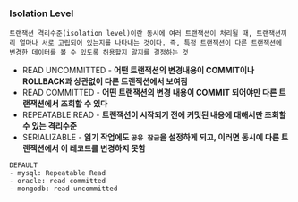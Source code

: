 ### Isolation Level

`트랜잭션 격리수준(isolation level)이란 동시에 여러 트랜잭션이 처리될 때, 트랜잭션끼리 얼마나 서로 고립되어 있는지를 나타내는 것이다.
즉, 특정 트랜잭션이 다른 트랜잭션에 변경한 데이터를 볼 수 있도록 허용할지 말지를 결정하는 것`

- READ UNCOMMITTED - **어떤 트랜잭션의 변경내용이 COMMIT이나 ROLLBACK과 상관없이 다른 트랜잭션에서 보여짐**
- READ COMMITTED - **어떤 트랜잭션의 변경 내용이 COMMIT 되어야만 다른 트랜잭션에서 조회할 수 있다**
- REPEATABLE READ - **트랜잭션이 시작되기 전에 커밋된 내용에 대해서만 조회할 수 있는 격리수준**
- SERIALIZABLE -  **읽기 작업에도 `공유 잠금`을 설정하게 되고, 이러면 동시에 다른 트랜잭션에서 이 레코드를 변경하지 못함**



```
DEFAULT
- mysql: Repeatable Read
- oracle: read committed
- mongodb: read uncommitted
```



